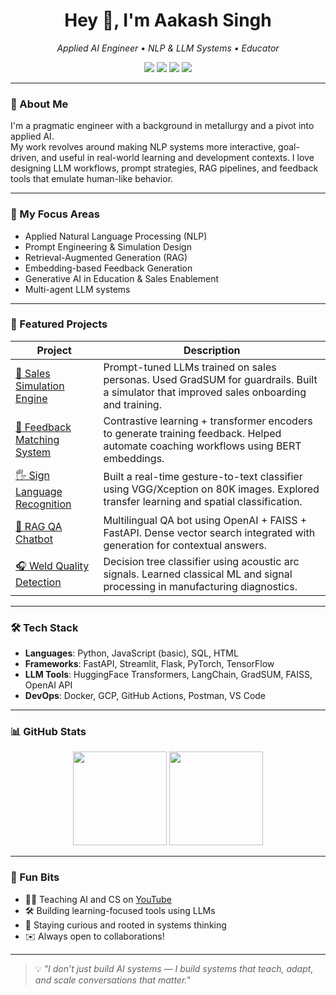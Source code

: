 <h1 align="center">Hey 👋, I'm Aakash Singh</h1>
<p align="center">
  <i>Applied AI Engineer • NLP & LLM Systems • Educator</i>
</p>

<p align="center">
  <a href="mailto:aakashsingh1129@gmail.com"><img src="https://img.shields.io/badge/-Email-orange?style=flat-square&logo=gmail&logoColor=white"/></a>
  <a href="https://linkedin.com/in/aakash-singh-86475b41/"><img src="https://img.shields.io/badge/-LinkedIn-blue?style=flat-square&logo=linkedin&logoColor=white"/></a>
  <a href="https://aakashs11.github.io"><img src="https://img.shields.io/badge/-Portfolio-222?style=flat-square&logo=githubpages&logoColor=white"/></a>
  <a href="https://www.youtube.com/@aakash.singh.11"><img src="https://img.shields.io/badge/-YouTube-red?style=flat-square&logo=youtube&logoColor=white"/></a>
</p>

---

### 🧠 About Me

I'm a pragmatic engineer with a background in metallurgy and a pivot into applied AI.  
My work revolves around making NLP systems more interactive, goal-driven, and useful in real-world learning and development contexts.  I love designing LLM workflows, prompt strategies, RAG pipelines, and feedback tools that emulate human-like behavior.

---

### 🚀 My Focus Areas

- Applied Natural Language Processing (NLP)
- Prompt Engineering & Simulation Design
- Retrieval-Augmented Generation (RAG)
- Embedding-based Feedback Generation
- Generative AI in Education & Sales Enablement
- Multi-agent LLM systems

---

### 📌 Featured Projects

| Project | Description |
|--------|-------------|
| [🧩 Sales Simulation Engine](https://aakashs11.github.io) | Prompt-tuned LLMs trained on sales personas. Used GradSUM for guardrails. Built a simulator that improved sales onboarding and training. |
| [🧠 Feedback Matching System](#) | Contrastive learning + transformer encoders to generate training feedback. Helped automate coaching workflows using BERT embeddings. |
| [🖐️ Sign Language Recognition](https://github.com/aakashs11/Gesture-recognization-Sign-Language-Interpretation) | Built a real-time gesture-to-text classifier using VGG/Xception on 80K images. Explored transfer learning and spatial classification. |
| [🤖 RAG QA Chatbot](https://github.com/aakashs11/telegram-bot-akask) | Multilingual QA bot using OpenAI + FAISS + FastAPI. Dense vector search integrated with generation for contextual answers. |
| [🎧 Weld Quality Detection](#) | Decision tree classifier using acoustic arc signals. Learned classical ML and signal processing in manufacturing diagnostics. |

---

### 🛠 Tech Stack

- **Languages**: Python, JavaScript (basic), SQL, HTML
- **Frameworks**: FastAPI, Streamlit, Flask, PyTorch, TensorFlow
- **LLM Tools**: HuggingFace Transformers, LangChain, GradSUM, FAISS, OpenAI API
- **DevOps**: Docker, GCP, GitHub Actions, Postman, VS Code

---

### 📊 GitHub Stats

<p align="center">
  <img src="https://github-readme-stats.vercel.app/api?username=aakashs11&show_icons=true&theme=vue-dark&count_private=true" height="150" />
  <img src="https://github-readme-stats.vercel.app/api/top-langs/?username=aakashs11&layout=compact&theme=vue-dark" height="150"/>
</p>

---

### 🧩 Fun Bits

- 🧑‍🏫 Teaching AI and CS on [YouTube](https://www.youtube.com/@aakash.singh.11)
- 🛠 Building learning-focused tools using LLMs
- 🧘 Staying curious and rooted in systems thinking
- ✉️ Always open to collaborations!

---

> 💡 *"I don’t just build AI systems — I build systems that teach, adapt, and scale conversations that matter."*

